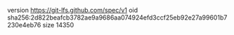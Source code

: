 version https://git-lfs.github.com/spec/v1
oid sha256:2d822beafcb3782ae9a9686aa074924efd3ccf25eb92e27a99601b7230e4eb76
size 14350
